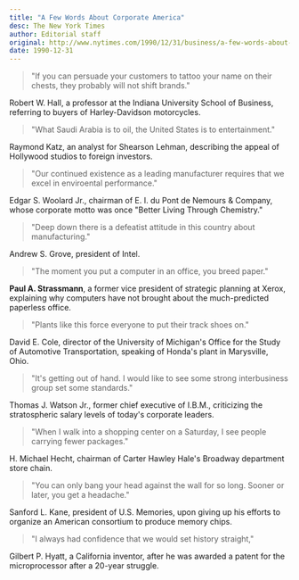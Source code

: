 ```yaml
---
title: "A Few Words About Corporate America"
desc: The New York Times
author: Editorial staff
original: http://www.nytimes.com/1990/12/31/business/a-few-words-about-corporate-america.html
date: 1990-12-31
---
```



> "If you can persuade your customers to tattoo your name on their chests, they probably will not shift brands."

Robert W. Hall, a professor at the Indiana University School of Business, referring to buyers of Harley-Davidson motorcycles.

> "What Saudi Arabia is to oil, the United States is to entertainment."

Raymond Katz, an analyst for Shearson Lehman, describing the appeal of Hollywood studios to foreign investors.

> "Our continued existence as a leading manufacturer requires that we excel in enviroental performance."

Edgar S. Woolard Jr., chairman of E. I. du Pont de Nemours & Company, whose corporate motto was once "Better Living Through Chemistry."

> "Deep down there is a defeatist attitude in this country about manufacturing."

Andrew S. Grove, president of Intel.

> "The moment you put a computer in an office, you breed paper."

**Paul A. Strassmann**, a former vice president of strategic planning at Xerox, explaining why computers have not brought about the much-predicted paperless office.

> "Plants like this force everyone to put their track shoes on."

David E. Cole, director of the University of Michigan's Office for the Study of Automotive Transportation, speaking of Honda's plant in Marysville, Ohio.

> "It's getting out of hand. I would like to see some strong interbusiness group set some standards."

Thomas J. Watson Jr., former chief executive of I.B.M., criticizing the stratospheric salary levels of today's corporate leaders.

> "When I walk into a shopping center on a Saturday, I see people carrying fewer packages."

H. Michael Hecht, chairman of Carter Hawley Hale's Broadway department store chain.

> "You can only bang your head against the wall for so long. Sooner or later, you get a headache."

Sanford L. Kane, president of U.S. Memories, upon giving up his efforts to organize an American consortium to produce memory chips. 

> "I always had confidence that we would set history straight,"

Gilbert P. Hyatt, a California inventor, after he was awarded a patent for the microprocessor after a 20-year struggle.
